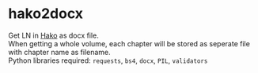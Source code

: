 # hako2docx  
Get LN in [Hako](https://ln.hako.vn/) as docx file.  
When getting a whole volume, each chapter will be stored as seperate file with chapter name as filename.  
Python libraries required: `requests`, `bs4`, `docx`, `PIL`, `validators`
